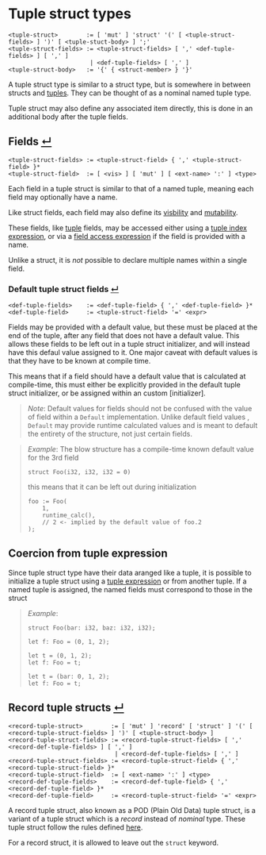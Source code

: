 # Tuple struct types
```
<tuple-struct>        := [ 'mut' ] 'struct' '(' [ <tuple-struct-fields> ] ')' [ <tuple-stuct-body> ] ';'
<tuple-struct-fields> := <tuple-struct-fields> [ ',' <def-tuple-fields> ] [ ',' ]
                       | <def-tuple-fields> [ ',' ]
<tuple-struct-body>   := '{' { <struct-member> } '}'
```

A tuple struct type is similar to a struct type, but is somewhere in between structs and [tuples].
They can be thought of as a nominal named tuple type.

Tuple struct may also define any associated item directly, this is done in an additional body after the tuple fields.


## Fields [↵](#tuple-struct-types)
```
<tuple-struct-fields> := <tuple-struct-field> { ',' <tuple-struct-field> }*
<tuple-struct-field>  := [ <vis> ] [ 'mut' ] [ <ext-name> ':' ] <type>
```

Each field in a tuple struct is similar to that of a named tuple, meaning each field may optionally have a name.

Like struct fields, each field may also define its [visbility] and [mutability].

These fields, like [tuple] fields, may be accessed either using a [tuple index expression], or via a [field access expression] if the field is provided with a name.

Unlike a struct, it is *not* possible to declare multiple names within a single field.

### Default tuple struct fields [↵](#fields-)
```
<def-tuple-fields>    := <def-tuple-field> { ',' <def-tuple-field> }*
<def-tuple-field>     := <tuple-struct-field> '=' <expr>
```

Fields may be provided with a default value, but these must be placed at the end of the tuple, after any field that does not have a default value.
This allows these fields to be left out in a tuple struct initializer, and will instead have this defaul value assigned to it.
One major caveat with default values is that they have to be known at compile time.

This means that if a field should have a default value that is calculated at compile-time, this must either be explicitly provided in the default tuple struct initializer, or be assigned within an custom [initializer].

> _Note_: Default values for fields should not be confused with the value of field within a `Default` implementation.
>         Unlike default field values , `Default` may provide runtime calculated values and is meant to default the entirety of the structure, not just certain fields.

> _Example_: The blow structure has a compile-time known default value for the 3rd field
> ```
> struct Foo(i32, i32, i32 = 0)
> ```
> this means that it can be left out during initialization
> ```
> foo := Foo(
>     1,
>     runtime_calc(),
>     // 2 <- implied by the default value of foo.2
> ); 
> ```

## Coercion from tuple expression

Since tuple struct type have their data aranged like a tuple, it is possible to initialize a tuple struct using a [tuple expression] or from another tuple.
If a named tuple is assigned, the named fields must correspond to those in the struct

> _Example_:
> ```
> struct Foo(bar: i32, baz: i32, i32);
> 
> let f: Foo = (0, 1, 2);
> 
> let t = (0, 1, 2);
> let f: Foo = t;
> 
> let t = (bar: 0, 1, 2);
> let f: Foo = t;
> ```

## Record tuple structs [↵](#tuple-struct-types)
```
<record-tuple-struct>        := [ 'mut' ] 'record' [ 'struct' ] '(' [ <record-tuple-struct-fields> ] ')' [ <tuple-struct-body> ]
<record-tuple-struct-fields> := <record-tuple-struct-fields> [ ',' <record-def-tuple-fields> ] [ ',' ]
                              | <record-def-tuple-fields> [ ',' ]
<record-tuple-struct-fields> := <record-tuple-struct-field> { ',' <record-tuple-struct-field> }*
<record-tuple-struct-field>  := [ <ext-name> ':' ] <type>
<record-def-tuple-fields>    := <record-def-tuple-field> { ',' <record-def-tuple-field> }*
<record-def-tuple-field>     := <record-tuple-struct-field> '=' <expr>
```

A record tuple struct, also known as a POD (Plain Old Data) tuple struct, is a variant of a tuple struct which is a _record_ instead of _nominal_ type.
These tuple struct follow the rules defined [here](../nominal-vs-record-types.md).

For a record struct, it is allowed to leave out the `struct` keyword.



[mutability]:              ./struct-types.md#field-mutability-
[visbility]:               ./struct-types.md#field-visibility-
[tuple]:                   ./tuple-types.md
[tuples]:                  ./tuple-types.md
[field access expression]: ../../../expressions/field-access-expressions.md
[tuple index expression]:  ../../../expressions/tuple-index-expressions.md
[tuple expression]:        ../../../expressions/constructing-expressions/tuple-expressions.md